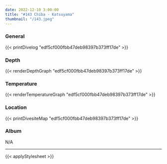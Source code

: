 ```yaml
---
date: 2022-12-10 3:00:00
title: "#143 Chiba - Katsuyama"
thumbnail: "/143.jpeg"
---
```


### General

{{< printDivelog "edf5cf000fbb47deb98397b373ff17de" >}}

### Depth

{{< renderDepthGraph "edf5cf000fbb47deb98397b373ff17de" >}}

### Temperature

{{< renderTemperatureGraph "edf5cf000fbb47deb98397b373ff17de" >}}

### Location

{{< printDivesiteMap "edf5cf000fbb47deb98397b373ff17de" >}}

### Album

N/A

---

{{< applyStylesheet >}}
